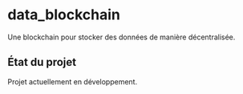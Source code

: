 # data_blockchain
Une blockchain pour stocker des données de manière décentralisée.

## État du projet
Projet actuellement en développement.
